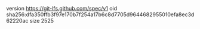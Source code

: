 version https://git-lfs.github.com/spec/v1
oid sha256:dfa350ffb3f97e170b7f254a17b6c8d7705d9644682955010efa8ec3d62220ac
size 2525
